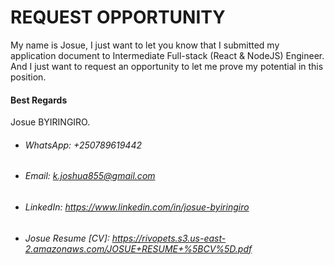 # REQUEST OPPORTUNITY

My name is Josue, I just want to let you know that I submitted my application document to Intermediate Full-stack (React & NodeJS) Engineer. And I just want to request an opportunity to let me prove my potential in this position.


#### Best Regards
Josue BYIRINGIRO.

- ###### WhatsApp: +250789619442
- ###### Email: k.joshua855@gmail.com
- ###### LinkedIn: https://www.linkedin.com/in/josue-byiringiro
- ###### Josue Resume [CV]: https://rivopets.s3.us-east-2.amazonaws.com/JOSUE+RESUME+%5BCV%5D.pdf